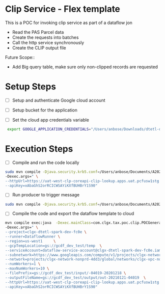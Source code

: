 # Clip Service - Flex template

This is a POC for invoking clip service as part of a dataflow jon

- Read the PAS Parcel data
- Create the requests into batches
- Call the http service synchronously
- Create the CLIP output file

Future Scope::
- Add Big query table, make sure only non-clipped records are requested



# Setup Steps

- [ ] Setup and authenticate Google cloud account

- [ ] Setup bucket for the application

- [ ] Set the cloud app credentials variable
```bash      
 export GOOGLE_APPLICATION_CREDENTIALS="/Users/anbose/Downloads/dtetl-dev.json"
 ```

# Execution Steps

- [ ] Compile and run the code locally

```bash
sudo mvn compile -Djava.security.krb5.conf=/Users/anbose/Documents/A2020/kafka/dev-krb5.conf exec:java  -Dexec.mainClass=com.clgx.tax.poc.clip.POCGenerateClipFlexTemplate \
-Dexec.args=" \
--httpUrl=https://uat-west-clp-coreapi-clip-lookup.apps.uat.pcfusw1stg.solutions.corelogic.com/search/apn \
--apiKey=xAbaGhS2orRCICWSAYiKXfBUHBrY1S90"
```

-[ ] Run producer to trigger message
```bash
sudo mvn compile -Djava.security.krb5.conf=/Users/anbose/Documents/A2020/kafka/dev-krb5.conf exec:java  -Dexec.mainClass=com.clgx.tax.poc.clip.services.ProducerAvroConfig

```
- [ ] Compile the code and export the dataflow template to cloud
```bash
mvn compile exec:java  -Dexec.mainClass=com.clgx.tax.poc.clip.POCGenerateClipFlexTemplate \
-Dexec.args=" \
--project=clgx-dtetl-spark-dev-fc0e \
--runner=DataflowRunner \
--region=us-west1     \
--gcpTempLocation=gs://gcdf_dev_test/temp  \
--serviceAccount=dataflow-service-account@clgx-dtetl-spark-dev-fc0e.iam.gserviceaccount.com     \
--subnetwork=https://www.googleapis.com/compute/v1/projects/clgx-network-nonprd-4dd3/regions/us-west1/subnetworks/clgx-app-us-w1-app-dev-subnet     \
--network=projects/clgx-network-nonprd-4dd3/global/networks/clgx-vpc-nonprd     \
--numWorkers=1 \
--maxNumWorkers=10 \
--filePrefix=gs://gcdf_dev_test/input/-04019-20201218 \
--outputFileName=gs://gcdf_dev_test/output/out-20210121-04019  \
--httpUrl=https://uat-west-clp-coreapi-clip-lookup.apps.uat.pcfusw1stg.solutions.corelogic.com/search/apn \
--apiKey=xAbaGhS2orRCICWSAYiKXfBUHBrY1S90"
```




